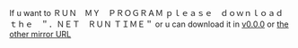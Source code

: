 If u want to ＲＵＮ　ＭＹ　ＰＲＯＧＲＡＭ
ｐｌｅａｓｅ　ｄｏｗｎｌｏａｄ　ｔｈｅ　＂．ＮＥＴ　ＲＵＮ ＴＩＭＥ＂
or u can download it in [v0.0.0](https://github.com/HoTcpS/HomeworkSystem/releases/tag/0.0.0) or [the other mirror URL](https://github.com/HoTcpS/NETrunTime)
